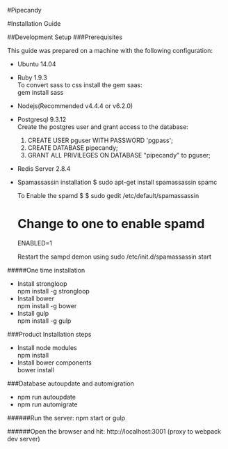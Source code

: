 #Pipecandy

#Installation Guide

##Development Setup
###Prerequisites

This guide was prepared on a machine with the following configuration:

* Ubuntu 14.04
* Ruby 1.9.3  
  To convert sass to css install the gem saas:  
    gem install sass
* Nodejs(Recommended v4.4.4 or v6.2.0)  
* Postgresql 9.3.12  
  Create the postgres user and grant access to the database:  
  1. CREATE USER pguser WITH PASSWORD 'pgpass';
  2. CREATE DATABASE pipecandy;
  3. GRANT ALL PRIVILEGES ON DATABASE "pipecandy" to pguser;
* Redis Server 2.8.4
* Spamassassin installation
  $ sudo apt-get install spamassassin spamc

  To Enable the spamd
  $ $ sudo gedit /etc/default/spamassassin

  # Change to one to enable spamd
  ENABLED=1

  Restart the sampd demon using
  sudo /etc/init.d/spamassassin start  

#####One time installation
* Install strongloop  
  npm install -g strongloop
* Install bower  
  npm install -g bower
* Install gulp  
  npm install -g gulp

###Product Installation steps  
* Install node modules  
  npm install
* Install bower components  
  bower install

###Database autoupdate and automigration
* npm run autoupdate
* npm run automigrate

######Run the server:
npm start or gulp

######Open the browser and hit:
http://localhost:3001 (proxy to webpack dev server)
